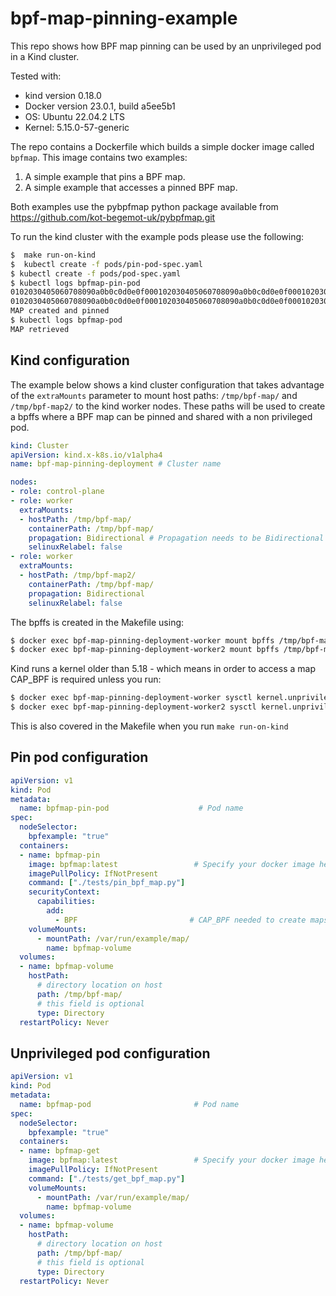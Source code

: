 # bpf-map-pinning-example

This repo shows how BPF map pinning can be used by an unprivileged pod in a Kind cluster.

Tested with:

- kind version 0.18.0
- Docker version 23.0.1, build a5ee5b1
- OS: Ubuntu 22.04.2 LTS
- Kernel: 5.15.0-57-generic

The repo contains a Dockerfile which builds a simple docker image called `bpfmap`. This image
contains two examples:

1. A simple example that pins a BPF map.
2. A simple example that accesses a pinned BPF map.

Both examples use the pybpfmap python package available from https://github.com/kot-begemot-uk/pybpfmap.git

To run the kind cluster with the example pods please use the following:

```bash
$  make run-on-kind
$  kubectl create -f pods/pin-pod-spec.yaml
$ kubectl create -f pods/pod-spec.yaml
$ kubectl logs bpfmap-pin-pod
0102030405060708090a0b0c0d0e0f000102030405060708090a0b0c0d0e0f000102030405060708090a0b0c0d0e0f000102030405060708090a0b0c0d0e0f00
0102030405060708090a0b0c0d0e0f000102030405060708090a0b0c0d0e0f000102030405060708090a0b0c0d0e0f000102030405060708090a0b0c0d0e0f00
MAP created and pinned
$ kubectl logs bpfmap-pod
MAP retrieved
```

## Kind configuration

The example below shows a kind cluster configuration that takes advantage of the `extraMounts`
parameter to mount host paths: `/tmp/bpf-map/` and `/tmp/bpf-map2/` to the kind worker nodes.
These paths will be used to create a bpffs where a BPF map can be pinned and shared with a non
privileged pod.

```yaml
kind: Cluster
apiVersion: kind.x-k8s.io/v1alpha4
name: bpf-map-pinning-deployment # Cluster name

nodes:
- role: control-plane
- role: worker
  extraMounts:
  - hostPath: /tmp/bpf-map/
    containerPath: /tmp/bpf-map/
    propagation: Bidirectional # Propagation needs to be Bidirectional so that the pin pod can pin a map to this bpffs.
    selinuxRelabel: false
- role: worker
  extraMounts:
  - hostPath: /tmp/bpf-map2/
    containerPath: /tmp/bpf-map/
    propagation: Bidirectional
    selinuxRelabel: false
```

The bpffs is created in the Makefile using:

```bash
$ docker exec bpf-map-pinning-deployment-worker mount bpffs /tmp/bpf-map/ -t bpf
$ docker exec bpf-map-pinning-deployment-worker2 mount bpffs /tmp/bpf-map/ -t bpf
```

Kind runs a kernel older than 5.18 - which means in order to access a map CAP_BPF is required unless you run:

```bash
$ docker exec bpf-map-pinning-deployment-worker sysctl kernel.unprivileged_bpf_disabled=0
$ docker exec bpf-map-pinning-deployment-worker2 sysctl kernel.unprivileged_bpf_disabled=0
```

This is also covered in the Makefile when you run `make run-on-kind`

## Pin pod configuration

```yaml
apiVersion: v1
kind: Pod
metadata:
  name: bpfmap-pin-pod                    # Pod name
spec:
  nodeSelector:
    bpfexample: "true"
  containers:
  - name: bpfmap-pin
    image: bpfmap:latest                 # Specify your docker image here, along with PullPolicy and command
    imagePullPolicy: IfNotPresent
    command: ["./tests/pin_bpf_map.py"]
    securityContext:
      capabilities:
        add:
          - BPF                         # CAP_BPF needed to create maps.
    volumeMounts:
      - mountPath: /var/run/example/map/
        name: bpfmap-volume
  volumes:
  - name: bpfmap-volume
    hostPath:
      # directory location on host
      path: /tmp/bpf-map/
      # this field is optional
      type: Directory
  restartPolicy: Never
```

## Unprivileged pod configuration

```yaml
apiVersion: v1
kind: Pod
metadata:
  name: bpfmap-pod                       # Pod name
spec:
  nodeSelector:
    bpfexample: "true"
  containers:
  - name: bpfmap-get
    image: bpfmap:latest                 # Specify your docker image here, along with PullPolicy and command
    imagePullPolicy: IfNotPresent
    command: ["./tests/get_bpf_map.py"]
    volumeMounts:
      - mountPath: /var/run/example/map/
        name: bpfmap-volume
  volumes:
  - name: bpfmap-volume
    hostPath:
      # directory location on host
      path: /tmp/bpf-map/
      # this field is optional
      type: Directory
  restartPolicy: Never
```
